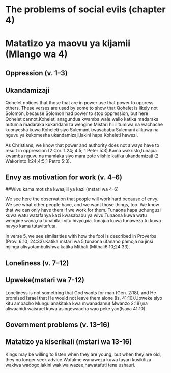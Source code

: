 # The problems of social evils (chapter 4)
# Matatizo ya maovu ya kijamii (Mlango wa 4)

## Oppression (v. 1–3)
## Ukandamizaji

Qohelet notices that those that are in power use that power to oppress others. These verses are used by some to show that Qohelet is likely not Solomon, because Solomon had power to stop oppression, but here Qohelet cannot.Koheleti anagundua  kwamba wale walio katika madaraka hutumia madaraka kukandamiza wengine.Mistari hii ilitumiwa na wachache kuonyesha kuwa Koheleti siyo Sulemani,kwasababu Sulemani alikuwa na nguvu ya kukomesha ukandamizaji,lakini hapa Koheleti hawezi.

As Christians, we know that power and authority does not always have to result in oppression (2 Cor. 1:24; 4:5; 1 Peter 5:3).Kama wakristo,tunajua kwamba nguvu na mamlaka siyo mara zote viishie katika ukandamizaji (2 Wakorinto 1:24;4:5;1 Petro 5:3).

## Envy as motivation for work (v. 4–6)
##Wivu kama motisha kwaajili ya kazi (mstari wa 4-6)

We see here the observation that people will work hard because of envy. We see what other people have, and we want those things, too. We know that we can only have them if we work for them. Tunaona hapa uchunguzi kuwa watu watafanya kazi kwasababu ya wivu.Tunaona kuwa watu wengine wana,na tunahitaji vitu hivyo,pia.Tunajua kuwa tunaweza tu kuwa navyo kama tutavitafuta.

In verse 5, we see similarities with how the fool is described in Proverbs (Prov. 6:10; 24:33).Katika mstari wa 5,tunaona ufanano pamoja na jinsi mjinga alivyotambulishwa katika Mithali (Mithali6:10;24:33).

## Loneliness (v. 7–12)
## Upweke(mstari wa 7-12)

Loneliness is not something that God wants for man (Gen. 2:18), and He promised Israel that He would not leave them alone (Is. 41:10).Upweke siyo kitu ambacho Mungu anakitaka kwa mwanadamu(	Mwanzo 2:18),na aliwaahidi waisrael kuwa asingewaacha wao peke yao(Isaya 41:10).

## Government problems (v. 13–16)
## Matatizo ya kiserikali (mstari wa 13-16)

Kings may be willing to listen when they are young, but when they are old, they no longer seek advice.Wafalme wanaweza kuwa tayari kusikiliza wakiwa wadogo,lakini wakiwa wazee,hawatafuti tena ushauri.